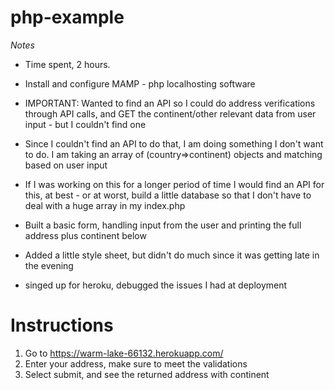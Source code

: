 # php-example

*Notes*
- Time spent, 2 hours. 

- Install and configure MAMP - php localhosting software

- IMPORTANT: Wanted to find an API so I could do address verifications through API calls, and GET the continent/other relevant data from user input - but I couldn't find one

- Since I couldn't find an API to do that, I am doing something I don't want to do. I am taking an array of (country=>continent) objects and matching based on user input

- If I was working on this for a longer period of time I would find an API for this, at best - or at worst, build a little database so that I don't have to deal with a huge array in my index.php

- Built a basic form, handling input from the user and printing the full address plus continent below

- Added a little style sheet, but didn't do much since it was getting late in the evening

- singed up for heroku, debugged the issues I had at deployment

# Instructions

1. Go to https://warm-lake-66132.herokuapp.com/
2. Enter your address, make sure to meet the validations
3. Select submit, and see the returned address with continent
